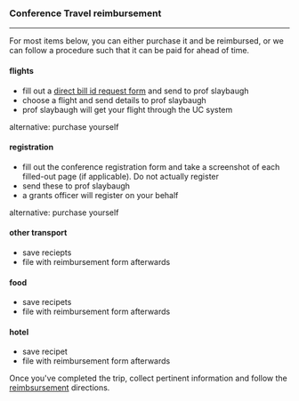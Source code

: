 ### Conference Travel reimbursement
---------------

For most items below, you can either purchase it and be reimbursed, or we can
follow a procedure such that it can be paid for ahead of time.

#### flights
- fill out a [direct bill id request form](./DirectBillIDRequestForm.pdf) and send to prof slaybaugh
- choose a flight and send details to prof slaybaugh
- prof slaybaugh will get your flight through the UC system

alternative: purchase yourself

#### registration
- fill out the conference registration form and take a screenshot of each
  filled-out page (if applicable). Do not actually register
- send these to prof slaybaugh
- a grants officer will register on your behalf

alternative: purchase yourself

#### other transport
- save reciepts
- file with reimbursement form afterwards

#### food
- save recipets
- file with reimbursement form afterwards

#### hotel
- save recipet
- file with reimbursement form afterwards


Once you've completed the trip, collect pertinent information and follow the
[reimbsursement](./reimbursements.md) directions.
